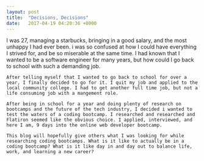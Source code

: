 ```yaml
---
layout: post
title:  "Decisions, Decisions"
date:   2017-04-19 04:20:36 +0000
---
```



  I was 27, managing a starbucks, bringing in a good salary, and the most unhappy I had ever been. i was so confused at how I could have everything I strived for, and be so miserable at the same time. I had known that I wanted to be a software engineer for many years, but how could I go back to school with such a demanding job. 
  
	After telling myself that I wanted to go back to school for over a year, I finally decided to go for it. I quit my job and applied to the local community college. I had to get another full time job, but not a life consuming job with a mangement role. 
	
	After being in school for a year and doing plenty of research on bootcamps and the future of the tech industry, I decided i wanted to test the waters of a coding bootcamp. I researched and researched and Flatiron seemed like the obvious choice. I applied, interviewed, and here I am, 9 days into the online web developer bootcamp. 
	
	This blog will hopefully give others what I was looking for while researching coding bootcamps. What is it like to actually be in a coding bootcamp? What is it like day in and day out to balance life, work, and learning a new career?
